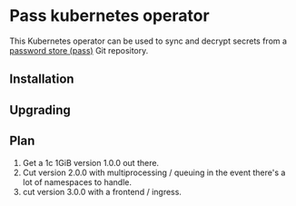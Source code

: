 # Pass kubernetes operator

This Kubernetes operator can be used to sync and decrypt secrets from a [password store (pass)](https://www.passwordstore.org/) Git repository.

## Installation

## Upgrading

## Plan

1. Get a 1c 1GiB version 1.0.0 out there.
2. Cut version 2.0.0 with multiprocessing / queuing in the event there's a lot of namespaces to handle.
3. cut version 3.0.0 with a frontend / ingress.